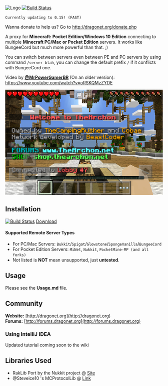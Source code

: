 ![Logo](http://dragonet.org/assets/img/Dragonet.png)
[![Build Status](https://drone.io/github.com/DragonetMC/DragonProxy/status.png)](https://drone.io/github.com/DragonetMC/DragonProxy/latest)

```
Currently updating to 0.15! (FAST)
```
Wanna donate to help us? Go to http://dragonet.org/donate.php

A proxy for **Minecraft: Pocket Edition/Windows 10 Edition** connecting to multiple **Minecraft PC/Mac or Pocket Edition** servers.
It works like BungeeCord but much more powerful than that. ;)

You can switch between servers even between PE and PC servers by using command `/server blah`, you can change the default prefix `/` if it conflicts with BungeeCord one. 

Video by **[@MrPowerGamerBR](https://github.com/MrPowerGamerBR)** (On an older version): https://www.youtube.com/watch?v=oRSKQMzZYDE

![Screenshot](https://raw.githubusercontent.com/DragonetMC/DragonProxy/master/screenshots/TheArchon.png)

## Installation
[![Build Status](https://drone.io/github.com/DragonetMC/DragonProxy/status.png)](https://drone.io/github.com/DragonetMC/DragonProxy/files) [Download](https://drone.io/github.com/DragonetMC/DragonProxy/files)

#### Supported Remote Server Types
- For PC/Mac Servers: `Bukkit`/`Spigot`/`Glowstone`/`SpongeVanilla`/`BungeeCord`
- For Pocket Edition Servers: `MiNet`, `Nukkit`, `PocketMine-MP (and all forks)`
- Not listed is **NOT** mean unsupported, just **untested**.

## Usage
Please see the **Usage.md** file.

## Community
**Website:** [http://dragonet.org](http://dragonet.org)  
**Forums:** [http://forums.dragonet.org](http://forums.dragonet.org)


### Using IntelliJ IDEA
Updated tutorial coming soon to the wiki

## Libraries Used
* RakLib Port by the Nukkit project @ [Site](http://nukkit.cn)
* @Steveice10 's MCProtocolLib @ [Link](https://github.com/Steveice10/MCProtocolLib)
